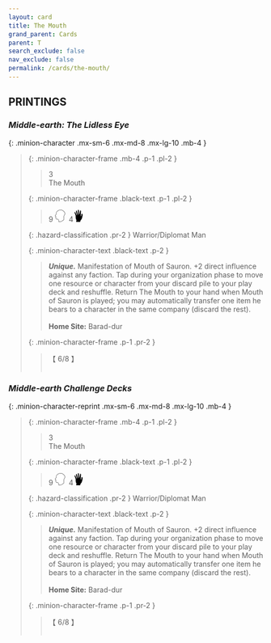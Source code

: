 ```yaml
---
layout: card
title: The Mouth
grand_parent: Cards
parent: T
search_exclude: false
nav_exclude: false
permalink: /cards/the-mouth/
---
```


## PRINTINGS


### _Middle-earth: The Lidless Eye_

{: .minion-character .mx-sm-6 .mx-md-8 .mx-lg-10 .mb-4 }
> {: .minion-character-frame .mb-4 .p-1 .pl-2 }
> > <div class="hazard-mp">3</div>
> > <div class="card-name">The Mouth</div>
>
> {: .minion-character-frame .black-text .p-1 .pl-2 }
> > 9 ![](/assets/images/mind.svg)&ensp;4![](/assets/images/di.svg)
>
> {: .hazard-classification .pr-2 }
> Warrior/Diplomat Man
>
> {: .minion-character-text .black-text .p-2 }
> > _**Unique.**_ Manifestation of Mouth of Sauron. +2 direct influence against any faction. Tap during your organization phase to move one resource or character from your discard pile to your play deck and reshuffle. Return The Mouth to your hand when Mouth of Sauron is played; you may automatically transfer one item he bears to a character in the same company (discard the rest).   <br><br>**Home Site:** Barad-dur 
>
> {: .minion-character-frame .p-1 .pr-2 }
> > <div class="card-shield">【 6/8 】</div>
> > <div class="card-corruption-white">&nbsp;</div>

### _Middle-earth Challenge Decks_

{: .minion-character-reprint .mx-sm-6 .mx-md-8 .mx-lg-10 .mb-4 }
> {: .minion-character-frame .mb-4 .p-1 .pl-2 }
> > <div class="hazard-mp">3</div>
> > <div class="card-name">The Mouth</div>
>
> {: .minion-character-frame .black-text .p-1 .pl-2 }
> > 9 ![](/assets/images/mind.svg)&ensp;4![](/assets/images/di.svg)
>
> {: .hazard-classification .pr-2 }
> Warrior/Diplomat Man
>
> {: .minion-character-text .black-text .p-2 }
> > _**Unique.**_ Manifestation of Mouth of Sauron. +2 direct influence against any faction. Tap during your organization phase to move one resource or character from your discard pile to your play deck and reshuffle. Return The Mouth to your hand when Mouth of Sauron is played; you may automatically transfer one item he bears to a character in the same company (discard the rest).   <br><br>**Home Site:** Barad-dur 
>
> {: .minion-character-frame .p-1 .pr-2 }
> > <div class="card-shield">【 6/8 】</div>
> > <div class="card-corruption-white">&nbsp;</div>
